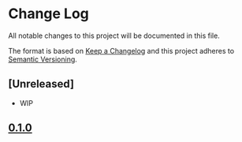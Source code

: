 Change Log
==========

All notable changes to this project will be documented in this file.

The format is based on [Keep a Changelog](http://keepachangelog.com/)
and this project adheres to [Semantic Versioning](http://semver.org/).

## [Unreleased]
- WIP

## [0.1.0](https://github.com/TangoMan75/treafik/releases/tag/0.1.0)

